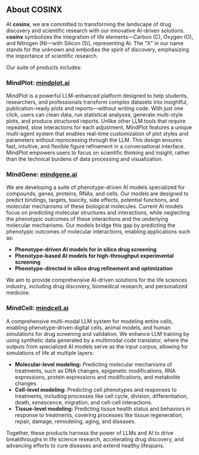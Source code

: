 ## About **COSINX**

At **cosinx**, we are committed to transforming the landscape of drug discovery and scientific research with our innovative AI-driven solutions. **cosinx** symbolizes the integration of life elements—Carbon (C), Oxygen (O), and Nitrogen (N)—with Silicon (Si), representing AI. The "X" in our name stands for the unknown and embodies the spirit of discovery, emphasizing the importance of scientific research.

Our suite of products includes:

### **MindPlot**: [mindplot.ai](https://mindplot.ai)
MindPlot is a powerful LLM-enhanced platform designed to help students, researchers, and professionals transform complex datasets into insightful, publication-ready plots and reports—without writing code. With just one click, users can clean data, run statistical analyses, generate multi-style plots, and produce structured reports. Unlike other LLM tools that require repeated, slow interactions for each adjustment, MindPlot features a unique multi-agent system that enables real-time customization of plot styles and parameters without reprocessing through the LLM. This design ensures fast, intuitive, and flexible figure refinement in a conversational interface. MindPlot empowers users to focus on scientific thinking and insight, rather than the technical burdens of data processing and visualization.

### **MindGene**: [mindgene.ai](https://mindgene.ai)
We are developing a suite of phenotype-driven AI models specialized for compounds, genes, proteins, RNAs, and cells. Our models are designed to predict bindings, targets, toxicity, side effects, potential functions, and molecular mechanisms of these biological molecules. Current AI models focus on predicting molecular structures and interactions, while neglecting the phenotypic outcomes of these interactions and the underlying molecular mechanisms. Our models bridge this gap by predicting the phenotypic outcomes of molecular interactions, enabling applications such as:

- **Phenotype-driven AI models for in silico drug screening**
- **Phenotype-based AI models for high-throughput experimental screening**
- **Phenotype-directed in silico drug refinement and optimization**

We aim to provide comprehensive AI-driven solutions for the life sciences industry, including drug discovery, biomedical research, and personalized medicine.

### **MindCell**: [mindcell.ai](https://mindcell.ai)
A comprehensive multi-modal LLM system for modeling entire cells, enabling phenotype-driven digital cells, animal models, and human simulations for drug screening and validation. We enhance LLM training by using synthetic data generated by a multimodal code translator, where the outputs from specialized AI models serve as the input corpus, allowing for simulations of life at multiple layers:

- **Molecular-level modeling:** Predicting molecular mechanisms of treatments, such as DNA changes, epigenetic modifications, RNA expressions, protein expressions and modifications, and metabolite changes.
- **Cell-level modeling:** Predicting cell phenotypes and responses to treatments, including processes like cell cycle, division, differentiation, death, senescence, migration, and cell-cell interactions.
- **Tissue-level modeling:** Predicting tissue health status and behaviors in response to treatments, covering processes like tissue regeneration, repair, damage, remodeling, aging, and diseases.  

Together, these products harness the power of LLMs and AI to drive breakthroughs in life science research, accelerating drug discovery, and advancing efforts to cure diseases and extend healthy lifespans.


